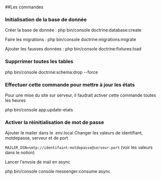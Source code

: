 ##Les commandes

### Initialisation de la base de donnée

Créer la base de donnée : php bin/console doctrine:database:create

Faire les migrations : php bin/console doctrine:migrations:migrate

Ajouter les fausses données : php bin/console doctrine:fixtures:load

### Supprrimer toutes les tables

php bin/console doctrine:schema:drop --force

### Effectuer cette commande pour mettre à jour les états

Pour une mise du site sur serveur, il faudrait activer cette commande toutes les heures

php bin/console app:update-etats

### Activer la réinitialisation de mot de passe

Ajouter le mailer dans le .env.local
Changer les valeurs de identifiant, motdepasse, serveur et de port

`MAILER_DSN=smtp://identifaint:motdepasse@serveur:port` (voir les valeurs dans le notion)

Lancer l'envoie de mail en async

php bin/console console messenger:consume async
